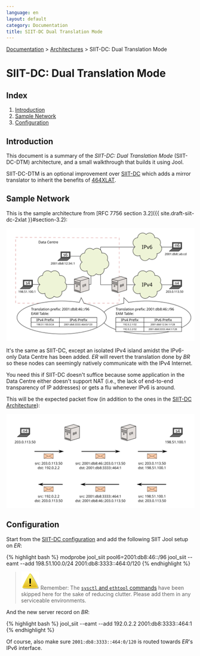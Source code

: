 ```yaml
---
language: en
layout: default
category: Documentation
title: SIIT-DC Dual Translation Mode
---
```


[Documentation](documentation.html) > [Architectures](documentation.html#architectures) > SIIT-DC: Dual Translation Mode

# SIIT-DC: Dual Translation Mode

## Index

1. [Introduction](#introduction)
2. [Sample Network](#sample-network)
3. [Configuration](#configuration)

## Introduction

This document is a summary of the _SIIT-DC: Dual Translation Mode_ (SIIT-DC-DTM) architecture, and a small walkthrough that builds it using Jool.

SIIT-DC-DTM is an optional improvement over [SIIT-DC](siit-dc.html) which adds a mirror translator to inherit the benefits of [464XLAT](464xlat.html).

## Sample Network

This is the sample architecture from [RFC 7756 section 3.2]({{ site.draft-siit-dc-2xlat }}#section-3.2):

![Fig.1 - Network Overview](../images/network/siit-dc-2xlat.svg "Fig.1 - Network Overview")

It's the same as SIIT-DC, except an isolated IPv4 island amidst the IPv6-only Data Centre has been added. _ER_ will revert the translation done by _BR_ so these nodes can seemingly natively communicate with the IPv4 Internet.

You need this if SIIT-DC doesn't suffice because some application in the Data Centre either doesn't support NAT (i.e., the lack of end-to-end transparency of IP addresses) or gets a flu whenever IPv6 is around.

This will be the expected packet flow (in addition to the ones in the [SIIT-DC Architecture](siit-dc.html)):

![Fig.2 - Packet Flow](../images/flow/siit-dc-2xlat.svg "Fig.2 - Packet Flow")

## Configuration

Start from the [SIIT-DC configuration](siit-dc.html#configuration) and add the following SIIT Jool setup on _ER_:

{% highlight bash %}
modprobe jool_siit pool6=2001:db8:46::/96
jool_siit --eamt --add 198.51.100.0/24 2001:db8:3333::464:0/120
{% endhighlight %}

> ![Warning](../images/warning.svg) Remember: The [`sysctl` and `ethtool` commands](run-vanilla.html#sample-network) have been skipped here for the sake of reducing clutter. Please add them in any serviceable environments.

And the new server record on _BR_:

{% highlight bash %}
jool_siit --eamt --add 192.0.2.2 2001:db8:3333::464:1
{% endhighlight %}

Of course, also make sure `2001:db8:3333::464:0/120` is routed towards _ER_'s IPv6 interface.

